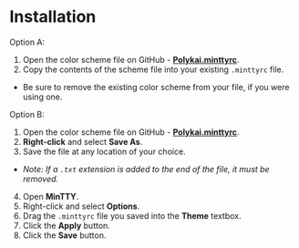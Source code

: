 # Installation

Option A:

1. Open the color scheme file on GitHub - **[Polykai.minttyrc](https://github.com/adamgraham/polykai/blob/master/MinTTY/Polykai.minttyrc)**.
2. Copy the contents of the scheme file into your existing `.minttyrc` file.
  - Be sure to remove the existing color scheme from your file, if you were using one.

Option B:

1. Open the color scheme file on GitHub - **[Polykai.minttyrc](https://github.com/adamgraham/polykai/blob/master/MinTTY/Polykai.minttyrc)**.
2. **Right-click** and select **Save As**.
3. Save the file at any location of your choice.
 - *Note: If a `.txt` extension is added to the end of the file, it must be removed.*
4. Open **MinTTY**.
5. Right-click and select **Options**.
6. Drag the `.minttyrc` file you saved into the **Theme** textbox.
7. Click the **Apply** button.
8. Click the **Save** button.
